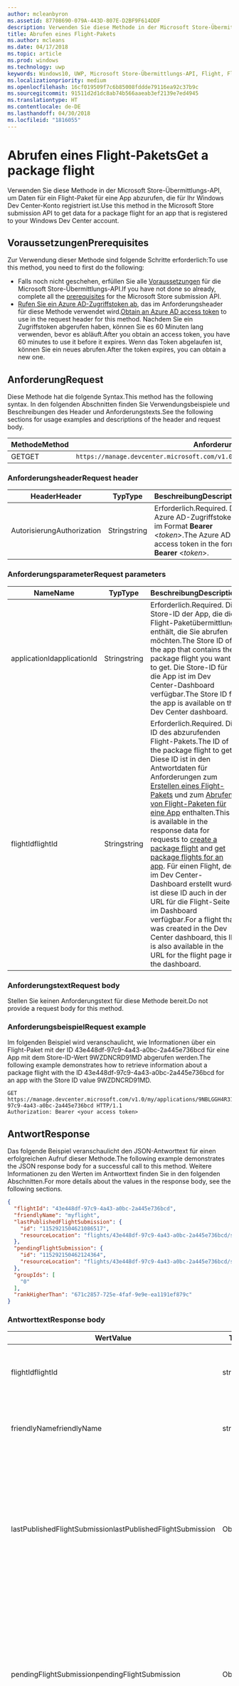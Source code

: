 ```yaml
---
author: mcleanbyron
ms.assetid: 87708690-079A-443D-807E-D2BF9F614DDF
description: Verwenden Sie diese Methode in der Microsoft Store-Übermittlungs-API, um Daten für ein Flight-Paket für eine App abzurufen, die für Ihr Windows Dev Center-Konto registriert ist.
title: Abrufen eines Flight-Pakets
ms.author: mcleans
ms.date: 04/17/2018
ms.topic: article
ms.prod: windows
ms.technology: uwp
keywords: Windows10, UWP, Microsoft Store-Übermittlungs-API, Flight, Flight-Pakete
ms.localizationpriority: medium
ms.openlocfilehash: 16cf019509f7c6b85008fddde79116ea92c37b9c
ms.sourcegitcommit: 91511d2d1dc8ab74b566aaeab3ef2139e7ed4945
ms.translationtype: HT
ms.contentlocale: de-DE
ms.lasthandoff: 04/30/2018
ms.locfileid: "1816055"
---
```

# <a name="get-a-package-flight"></a><span data-ttu-id="d340c-104">Abrufen eines Flight-Pakets</span><span class="sxs-lookup"><span data-stu-id="d340c-104">Get a package flight</span></span>

<span data-ttu-id="d340c-105">Verwenden Sie diese Methode in der Microsoft Store-Übermittlungs-API, um Daten für ein Flight-Paket für eine App abzurufen, die für Ihr Windows Dev Center-Konto registriert ist.</span><span class="sxs-lookup"><span data-stu-id="d340c-105">Use this method in the Microsoft Store submission API to get data for a package flight for an app that is registered to your Windows Dev Center account.</span></span>

## <a name="prerequisites"></a><span data-ttu-id="d340c-106">Voraussetzungen</span><span class="sxs-lookup"><span data-stu-id="d340c-106">Prerequisites</span></span>

<span data-ttu-id="d340c-107">Zur Verwendung dieser Methode sind folgende Schritte erforderlich:</span><span class="sxs-lookup"><span data-stu-id="d340c-107">To use this method, you need to first do the following:</span></span>

* <span data-ttu-id="d340c-108">Falls noch nicht geschehen, erfüllen Sie alle [Voraussetzungen](create-and-manage-submissions-using-windows-store-services.md#prerequisites) für die Microsoft Store-Übermittlungs-API.</span><span class="sxs-lookup"><span data-stu-id="d340c-108">If you have not done so already, complete all the [prerequisites](create-and-manage-submissions-using-windows-store-services.md#prerequisites) for the Microsoft Store submission API.</span></span>
* <span data-ttu-id="d340c-109">[Rufen Sie ein Azure AD-Zugriffstoken ab](create-and-manage-submissions-using-windows-store-services.md#obtain-an-azure-ad-access-token), das im Anforderungsheader für diese Methode verwendet wird.</span><span class="sxs-lookup"><span data-stu-id="d340c-109">[Obtain an Azure AD access token](create-and-manage-submissions-using-windows-store-services.md#obtain-an-azure-ad-access-token) to use in the request header for this method.</span></span> <span data-ttu-id="d340c-110">Nachdem Sie ein Zugriffstoken abgerufen haben, können Sie es 60 Minuten lang verwenden, bevor es abläuft.</span><span class="sxs-lookup"><span data-stu-id="d340c-110">After you obtain an access token, you have 60 minutes to use it before it expires.</span></span> <span data-ttu-id="d340c-111">Wenn das Token abgelaufen ist, können Sie ein neues abrufen.</span><span class="sxs-lookup"><span data-stu-id="d340c-111">After the token expires, you can obtain a new one.</span></span>

## <a name="request"></a><span data-ttu-id="d340c-112">Anforderung</span><span class="sxs-lookup"><span data-stu-id="d340c-112">Request</span></span>

<span data-ttu-id="d340c-113">Diese Methode hat die folgende Syntax.</span><span class="sxs-lookup"><span data-stu-id="d340c-113">This method has the following syntax.</span></span> <span data-ttu-id="d340c-114">In den folgenden Abschnitten finden Sie Verwendungsbeispiele und Beschreibungen des Header und Anforderungstexts.</span><span class="sxs-lookup"><span data-stu-id="d340c-114">See the following sections for usage examples and descriptions of the header and request body.</span></span>

| <span data-ttu-id="d340c-115">Methode</span><span class="sxs-lookup"><span data-stu-id="d340c-115">Method</span></span> | <span data-ttu-id="d340c-116">Anforderungs-URI</span><span class="sxs-lookup"><span data-stu-id="d340c-116">Request URI</span></span>                                                      |
|--------|------------------------------------------------------------------|
| <span data-ttu-id="d340c-117">GET</span><span class="sxs-lookup"><span data-stu-id="d340c-117">GET</span></span>    | ```https://manage.devcenter.microsoft.com/v1.0/my/applications/{applicationId}/flights/{flightId}``` |


### <a name="request-header"></a><span data-ttu-id="d340c-118">Anforderungsheader</span><span class="sxs-lookup"><span data-stu-id="d340c-118">Request header</span></span>

| <span data-ttu-id="d340c-119">Header</span><span class="sxs-lookup"><span data-stu-id="d340c-119">Header</span></span>        | <span data-ttu-id="d340c-120">Typ</span><span class="sxs-lookup"><span data-stu-id="d340c-120">Type</span></span>   | <span data-ttu-id="d340c-121">Beschreibung</span><span class="sxs-lookup"><span data-stu-id="d340c-121">Description</span></span>                                                                 |
|---------------|--------|-----------------------------------------------------------------------------|
| <span data-ttu-id="d340c-122">Autorisierung</span><span class="sxs-lookup"><span data-stu-id="d340c-122">Authorization</span></span> | <span data-ttu-id="d340c-123">String</span><span class="sxs-lookup"><span data-stu-id="d340c-123">string</span></span> | <span data-ttu-id="d340c-124">Erforderlich.</span><span class="sxs-lookup"><span data-stu-id="d340c-124">Required.</span></span> <span data-ttu-id="d340c-125">Das Azure AD-Zugriffstoken im Format **Bearer** &lt;*token*&gt;.</span><span class="sxs-lookup"><span data-stu-id="d340c-125">The Azure AD access token in the form **Bearer** &lt;*token*&gt;.</span></span> |


### <a name="request-parameters"></a><span data-ttu-id="d340c-126">Anforderungsparameter</span><span class="sxs-lookup"><span data-stu-id="d340c-126">Request parameters</span></span>

| <span data-ttu-id="d340c-127">Name</span><span class="sxs-lookup"><span data-stu-id="d340c-127">Name</span></span>        | <span data-ttu-id="d340c-128">Typ</span><span class="sxs-lookup"><span data-stu-id="d340c-128">Type</span></span>   | <span data-ttu-id="d340c-129">Beschreibung</span><span class="sxs-lookup"><span data-stu-id="d340c-129">Description</span></span>                                                                 |
|---------------|--------|-----------------------------------------------------------------------------|
| <span data-ttu-id="d340c-130">applicationId</span><span class="sxs-lookup"><span data-stu-id="d340c-130">applicationId</span></span> | <span data-ttu-id="d340c-131">String</span><span class="sxs-lookup"><span data-stu-id="d340c-131">string</span></span> | <span data-ttu-id="d340c-132">Erforderlich.</span><span class="sxs-lookup"><span data-stu-id="d340c-132">Required.</span></span> <span data-ttu-id="d340c-133">Die Store-ID der App, die die Flight-Paketübermittlung enthält, die Sie abrufen möchten.</span><span class="sxs-lookup"><span data-stu-id="d340c-133">The Store ID of the app that contains the package flight you want to get.</span></span> <span data-ttu-id="d340c-134">Die Store-ID für die App ist im Dev Center-Dashboard verfügbar.</span><span class="sxs-lookup"><span data-stu-id="d340c-134">The Store ID for the app is available on the Dev Center dashboard.</span></span>  |
| <span data-ttu-id="d340c-135">flightId</span><span class="sxs-lookup"><span data-stu-id="d340c-135">flightId</span></span> | <span data-ttu-id="d340c-136">String</span><span class="sxs-lookup"><span data-stu-id="d340c-136">string</span></span> | <span data-ttu-id="d340c-137">Erforderlich.</span><span class="sxs-lookup"><span data-stu-id="d340c-137">Required.</span></span> <span data-ttu-id="d340c-138">Die ID des abzurufenden Flight-Pakets.</span><span class="sxs-lookup"><span data-stu-id="d340c-138">The ID of the package flight to get.</span></span> <span data-ttu-id="d340c-139">Diese ID ist in den Antwortdaten für Anforderungen zum [Erstellen eines Flight-Pakets](create-a-flight.md) und zum [Abrufen von Flight-Paketen für eine App](get-flights-for-an-app.md) enthalten.</span><span class="sxs-lookup"><span data-stu-id="d340c-139">This ID is available in the response data for requests to [create a package flight](create-a-flight.md) and [get package flights for an app](get-flights-for-an-app.md).</span></span> <span data-ttu-id="d340c-140">Für einen Flight, der im Dev Center-Dashboard erstellt wurde, ist diese ID auch in der URL für die Flight-Seite im Dashboard verfügbar.</span><span class="sxs-lookup"><span data-stu-id="d340c-140">For a flight that was created in the Dev Center dashboard, this ID is also available in the URL for the flight page in the dashboard.</span></span>  |


### <a name="request-body"></a><span data-ttu-id="d340c-141">Anforderungstext</span><span class="sxs-lookup"><span data-stu-id="d340c-141">Request body</span></span>

<span data-ttu-id="d340c-142">Stellen Sie keinen Anforderungstext für diese Methode bereit.</span><span class="sxs-lookup"><span data-stu-id="d340c-142">Do not provide a request body for this method.</span></span>

### <a name="request-example"></a><span data-ttu-id="d340c-143">Anforderungsbeispiel</span><span class="sxs-lookup"><span data-stu-id="d340c-143">Request example</span></span>

<span data-ttu-id="d340c-144">Im folgenden Beispiel wird veranschaulicht, wie Informationen über ein Flight-Paket mit der ID 43e448df-97c9-4a43-a0bc-2a445e736bcd für eine App mit dem Store-ID-Wert 9WZDNCRD91MD abgerufen werden.</span><span class="sxs-lookup"><span data-stu-id="d340c-144">The following example demonstrates how to retrieve information about a package flight with the ID 43e448df-97c9-4a43-a0bc-2a445e736bcd for an app with the Store ID value 9WZDNCRD91MD.</span></span>

```
GET https://manage.devcenter.microsoft.com/v1.0/my/applications/9NBLGGH4R315/flights/43e448df-97c9-4a43-a0bc-2a445e736bcd HTTP/1.1
Authorization: Bearer <your access token>
```

## <a name="response"></a><span data-ttu-id="d340c-145">Antwort</span><span class="sxs-lookup"><span data-stu-id="d340c-145">Response</span></span>

<span data-ttu-id="d340c-146">Das folgende Beispiel veranschaulicht den JSON-Antworttext für einen erfolgreichen Aufruf dieser Methode.</span><span class="sxs-lookup"><span data-stu-id="d340c-146">The following example demonstrates the JSON response body for a successful call to this method.</span></span> <span data-ttu-id="d340c-147">Weitere Informationen zu den Werten im Antworttext finden Sie in den folgenden Abschnitten.</span><span class="sxs-lookup"><span data-stu-id="d340c-147">For more details about the values in the response body, see the following sections.</span></span>

```json
{
  "flightId": "43e448df-97c9-4a43-a0bc-2a445e736bcd",
  "friendlyName": "myflight",
  "lastPublishedFlightSubmission": {
    "id": "1152921504621086517",
    "resourceLocation": "flights/43e448df-97c9-4a43-a0bc-2a445e736bcd/submissions/1152921504621086517"
  },
  "pendingFlightSubmission": {
    "id": "115292150462124364",
    "resourceLocation": "flights/43e448df-97c9-4a43-a0bc-2a445e736bcd/submissions/1152921504621243647"
  },
  "groupIds": [
    "0"
  ],
  "rankHigherThan": "671c2857-725e-4faf-9e9e-ea1191ef879c"
}
```

### <a name="response-body"></a><span data-ttu-id="d340c-148">Antworttext</span><span class="sxs-lookup"><span data-stu-id="d340c-148">Response body</span></span>

| <span data-ttu-id="d340c-149">Wert</span><span class="sxs-lookup"><span data-stu-id="d340c-149">Value</span></span>      | <span data-ttu-id="d340c-150">Typ</span><span class="sxs-lookup"><span data-stu-id="d340c-150">Type</span></span>   | <span data-ttu-id="d340c-151">Beschreibung</span><span class="sxs-lookup"><span data-stu-id="d340c-151">Description</span></span>                                                                                                                                                                                                                                                                         |
|------------|--------|----------------------------------------------------------------------------------------------------------------------------------------------------------------------------------------------------------------------------------------------------------------------------------------|
| <span data-ttu-id="d340c-152">flightId</span><span class="sxs-lookup"><span data-stu-id="d340c-152">flightId</span></span>            | <span data-ttu-id="d340c-153">string</span><span class="sxs-lookup"><span data-stu-id="d340c-153">string</span></span>  | <span data-ttu-id="d340c-154">Die ID für das Flight-Paket.</span><span class="sxs-lookup"><span data-stu-id="d340c-154">The ID for the package flight.</span></span> <span data-ttu-id="d340c-155">Dieser Wert wird von Dev Center bereitgestellt.</span><span class="sxs-lookup"><span data-stu-id="d340c-155">This value is supplied by Dev Center.</span></span>  |
| <span data-ttu-id="d340c-156">friendlyName</span><span class="sxs-lookup"><span data-stu-id="d340c-156">friendlyName</span></span>           | <span data-ttu-id="d340c-157">string</span><span class="sxs-lookup"><span data-stu-id="d340c-157">string</span></span>  | <span data-ttu-id="d340c-158">Der Name des Flight-Pakets nach Vorgabe des Entwicklers.</span><span class="sxs-lookup"><span data-stu-id="d340c-158">The name of the package flight, as specified by the developer.</span></span>   |  
| <span data-ttu-id="d340c-159">lastPublishedFlightSubmission</span><span class="sxs-lookup"><span data-stu-id="d340c-159">lastPublishedFlightSubmission</span></span>       | <span data-ttu-id="d340c-160">Objekt</span><span class="sxs-lookup"><span data-stu-id="d340c-160">object</span></span> | <span data-ttu-id="d340c-161">Ein Objekt, das Informationen über die letzte veröffentlichte Übermittlung für das Flight-Paket enthält.</span><span class="sxs-lookup"><span data-stu-id="d340c-161">An object that provides information about the last published submission for the package flight.</span></span> <span data-ttu-id="d340c-162">Weitere Informationen finden Sie unten im Abschnitt [Übermittlungsobjekt](#submission_object).</span><span class="sxs-lookup"><span data-stu-id="d340c-162">For more information, see the [Submission object](#submission_object) section below.</span></span>  |
| <span data-ttu-id="d340c-163">pendingFlightSubmission</span><span class="sxs-lookup"><span data-stu-id="d340c-163">pendingFlightSubmission</span></span>        | <span data-ttu-id="d340c-164">Objekt</span><span class="sxs-lookup"><span data-stu-id="d340c-164">object</span></span>  |  <span data-ttu-id="d340c-165">Ein Objekt, das Informationen über die aktuell ausstehende Übermittlung für das Flight-Paket enthält.</span><span class="sxs-lookup"><span data-stu-id="d340c-165">An object that provides information about the current pending submission for the package flight.</span></span> <span data-ttu-id="d340c-166">Weitere Informationen finden Sie unten im Abschnitt [Übermittlungsobjekt](#submission_object).</span><span class="sxs-lookup"><span data-stu-id="d340c-166">For more information, see the [Submission object](#submission_object) section below.</span></span>  |   
| <span data-ttu-id="d340c-167">groupIds</span><span class="sxs-lookup"><span data-stu-id="d340c-167">groupIds</span></span>           | <span data-ttu-id="d340c-168">array</span><span class="sxs-lookup"><span data-stu-id="d340c-168">array</span></span>  | <span data-ttu-id="d340c-169">Ein Array von Zeichenfolgen, die die IDs der Test-Flight-Gruppen enthalten, die dem Flight-Paket zugeordnet sind.</span><span class="sxs-lookup"><span data-stu-id="d340c-169">An array of strings that contain the IDs of the flight groups that are associated with the package flight.</span></span> <span data-ttu-id="d340c-170">Weitere Informationen zu Test-Flight-Gruppen finden Sie unter [Flight-Pakete](https://msdn.microsoft.com/windows/uwp/publish/package-flights).</span><span class="sxs-lookup"><span data-stu-id="d340c-170">For more information about flight groups, see [Package flights](https://msdn.microsoft.com/windows/uwp/publish/package-flights).</span></span>   |
| <span data-ttu-id="d340c-171">rankHigherThan</span><span class="sxs-lookup"><span data-stu-id="d340c-171">rankHigherThan</span></span>           | <span data-ttu-id="d340c-172">string</span><span class="sxs-lookup"><span data-stu-id="d340c-172">string</span></span>  | <span data-ttu-id="d340c-173">Der Anzeigename des Flight-Pakets, das den unmittelbar niedrigeren Rang als das aktuelle Flight-Paket erhält.</span><span class="sxs-lookup"><span data-stu-id="d340c-173">The friendly name of the package flight that is ranked immediately lower than the current package flight.</span></span> <span data-ttu-id="d340c-174">Weitere Informationen zur Bewertung von Test-Flight-Gruppen finden Sie unter [Flight-Pakete](https://msdn.microsoft.com/windows/uwp/publish/package-flights).</span><span class="sxs-lookup"><span data-stu-id="d340c-174">For more information about ranking flight groups, see [Package flights](https://msdn.microsoft.com/windows/uwp/publish/package-flights).</span></span>  |


<span id="submission_object" />

### <a name="submission-object"></a><span data-ttu-id="d340c-175">Übermittlungsobjekt</span><span class="sxs-lookup"><span data-stu-id="d340c-175">Submission object</span></span>

<span data-ttu-id="d340c-176">Die Werte *LastPublishedFlightSubmission* und *PendingFlightSubmission* im Antworttext enthalten Objekte mit Ressourceninformationen über eine Übermittlung für das Flight-Paket.</span><span class="sxs-lookup"><span data-stu-id="d340c-176">The *lastPublishedFlightSubmission* and *pendingFlightSubmission* values in the response body contain objects that provide resource information about a submission for the package flight.</span></span> <span data-ttu-id="d340c-177">Diese Objekte enthalten folgende Werte.</span><span class="sxs-lookup"><span data-stu-id="d340c-177">These objects have the following values.</span></span>

| <span data-ttu-id="d340c-178">Wert</span><span class="sxs-lookup"><span data-stu-id="d340c-178">Value</span></span>           | <span data-ttu-id="d340c-179">Typ</span><span class="sxs-lookup"><span data-stu-id="d340c-179">Type</span></span>    | <span data-ttu-id="d340c-180">Beschreibung</span><span class="sxs-lookup"><span data-stu-id="d340c-180">Description</span></span>                                                                                                                                                                                                                          |
|-----------------|---------|--------------------------------------------------------------------------------------------------------------------------------------------------------------------------------------------------------------------------------------|
| <span data-ttu-id="d340c-181">id</span><span class="sxs-lookup"><span data-stu-id="d340c-181">id</span></span>            | <span data-ttu-id="d340c-182">string</span><span class="sxs-lookup"><span data-stu-id="d340c-182">string</span></span>  | <span data-ttu-id="d340c-183">Die ID der Übermittlung.</span><span class="sxs-lookup"><span data-stu-id="d340c-183">The ID of the submission.</span></span>    |
| <span data-ttu-id="d340c-184">resourceLocation</span><span class="sxs-lookup"><span data-stu-id="d340c-184">resourceLocation</span></span>   | <span data-ttu-id="d340c-185">string</span><span class="sxs-lookup"><span data-stu-id="d340c-185">string</span></span>  | <span data-ttu-id="d340c-186">Ein relativer Pfad, den Sie an den Basisanforderungs-URI ```https://manage.devcenter.microsoft.com/v1.0/my/``` anfügen können, um die vollständigen Daten für die Übermittlung abzurufen.</span><span class="sxs-lookup"><span data-stu-id="d340c-186">A relative path that you can append to the base ```https://manage.devcenter.microsoft.com/v1.0/my/``` request URI to retrieve the complete data for the submission.</span></span>               |


## <a name="error-codes"></a><span data-ttu-id="d340c-187">Fehlercodes</span><span class="sxs-lookup"><span data-stu-id="d340c-187">Error codes</span></span>

<span data-ttu-id="d340c-188">Wenn die Anforderung nicht erfolgreich abgeschlossen werden kann, enthält die Antwort einen der folgenden HTTP-Fehlercodes.</span><span class="sxs-lookup"><span data-stu-id="d340c-188">If the request cannot be successfully completed, the response will contain one of the following HTTP error codes.</span></span>

| <span data-ttu-id="d340c-189">Fehlercode</span><span class="sxs-lookup"><span data-stu-id="d340c-189">Error code</span></span> |  <span data-ttu-id="d340c-190">Beschreibung</span><span class="sxs-lookup"><span data-stu-id="d340c-190">Description</span></span>     |
|--------|---------------------  |
| <span data-ttu-id="d340c-191">400</span><span class="sxs-lookup"><span data-stu-id="d340c-191">400</span></span>  | <span data-ttu-id="d340c-192">Die Anforderung ist ungültig.</span><span class="sxs-lookup"><span data-stu-id="d340c-192">The request is invalid.</span></span> |
| <span data-ttu-id="d340c-193">404</span><span class="sxs-lookup"><span data-stu-id="d340c-193">404</span></span>  | <span data-ttu-id="d340c-194">Das angegebene Flight-Paket konnte nicht gefunden werden.</span><span class="sxs-lookup"><span data-stu-id="d340c-194">The specified package flight could not be found.</span></span>   |   
| <span data-ttu-id="d340c-195">409</span><span class="sxs-lookup"><span data-stu-id="d340c-195">409</span></span>  | <span data-ttu-id="d340c-196">Die App verwendet eine Dev Center-Dashboard-Funktion, die [derzeit nicht von der Microsoft Store-Übermittlungs-API unterstützt wird](create-and-manage-submissions-using-windows-store-services.md#not_supported).</span><span class="sxs-lookup"><span data-stu-id="d340c-196">The app uses a Dev Center dashboard feature that is [currently not supported by the Microsoft Store submission API](create-and-manage-submissions-using-windows-store-services.md#not_supported).</span></span> |                                                                                                 


## <a name="related-topics"></a><span data-ttu-id="d340c-197">Verwandte Themen</span><span class="sxs-lookup"><span data-stu-id="d340c-197">Related topics</span></span>

* [<span data-ttu-id="d340c-198">Erstellen und Verwalten von Übermittlungen mit Microsoft Store-Diensten</span><span class="sxs-lookup"><span data-stu-id="d340c-198">Create and manage submissions using Microsoft Store services</span></span>](create-and-manage-submissions-using-windows-store-services.md)
* [<span data-ttu-id="d340c-199">Erstellen eines Flight-Pakets</span><span class="sxs-lookup"><span data-stu-id="d340c-199">Create a package flight</span></span>](create-a-flight.md)
* [<span data-ttu-id="d340c-200">Löschen eines Flight-Pakets</span><span class="sxs-lookup"><span data-stu-id="d340c-200">Delete a package flight</span></span>](delete-a-flight.md)
